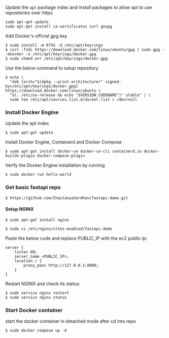 Update the `apt` package index and install packages to allow apt to use repositories over https  
```
sudo apt-get update  
sudo apt-get install ca-certificates curl gnupg
```  

Add Docker's official gpg key  
```
$ sudo install -m 0755 -d /etc/apt/keyrings
$ curl -fsSL https://download.docker.com/linux/ubuntu/gpg | sudo gpg --dearmor -o /etc/apt/keyrings/docker.gpg
$ sudo chmod a+r /etc/apt/keyrings/docker.gpg
```  

Use the below command to setup repository  
```
$ echo \
  "deb [arch="$(dpkg --print-architecture)" signed-by=/etc/apt/keyrings/docker.gpg] https://download.docker.com/linux/ubuntu \
  "$(. /etc/os-release && echo "$VERSION_CODENAME")" stable" | \
  sudo tee /etc/apt/sources.list.d/docker.list > /dev/null
```  
### Install Docker Engine  
Update the apt index  
```
$ sudo apt-get update
```  
Install Docker Engine, Containerd and Docker Compose  
```
$ sudo apt-get install docker-ce docker-ce-cli containerd.io docker-buildx-plugin docker-compose-plugin
```
Verify the Docker Engine installation by running   
```
$ sudo docker run hello-world
```  
### Get basic fastapi repo  
```
$ https://github.com/ChaitanyaVardhan/fastapi-demo.git
```  

#### Setup NGINX  
```
$ sudo apt-get install nginx
```  

```
$ sudo vi /etc/nginx/sites-enabled/fastapi-demo
```  
Paste the below code and replace PUBLIC_IP with the ec2 public ip:  
```
server {
    listen 80;
    server_name <PUBLIC_IP>;
    location / {
        proxy_pass http://127.0.0.1:8000;
    }
}
```  
Restart NGINX and check its status:
```
$ sudo service nginx restart
$ sudo service nginx status
```  

### Start Docker container  
start the docker container in detached mode after cd into repo
```
$ sudo docker compose up -d

```  


